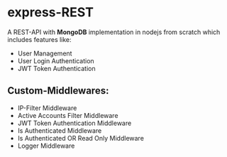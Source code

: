 # express-REST
A REST-API with **MongoDB** implementation in nodejs from scratch which includes features like:

* User Management
* User Login Authentication
* JWT Token Authentication

## Custom-Middlewares:

* IP-Filter Middleware
* Active Accounts Filter Middleware
* JWT Token Authentication Middleware
* Is Authenticated Middleware
* Is Authenticated OR Read Only Middleware
* Logger Middleware
